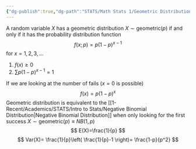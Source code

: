 ```yaml
---
{"dg-publish":true,"dg-path":"STATS/Math Stats 1/Geometric Distribution.md","permalink":"/stats/math-stats-1/geometric-distribution/","created":"2024-11-19T16:46:16.169-05:00","updated":"2025-07-07T18:02:31.332-04:00"}
---
```


A random variable $X$ has a geometric distribution $X\sim \text{geometric}(p)$ if and only if it has the probability distribution function
$$
f(x;p)=p(1-p)^{ x-1}
$$
for $x=1,2,3,\dots$
1. $f(x)\geq 0$
2. $\sum p(1-p)^{ x-1}=1$

If we are looking at the number of fails ($x=0$ is possible)
$$
f(x)=p(1-p)^x
$$
Geometric distribution is equivalent to the [[1-Recent/Academics/STATS/Intro to Stats/Negative Binomial Distribution\|Negative Binomial Distribution]] when only looking for the first success
$X\sim \text{geometric}(p)\equiv NB(1,p)$ 
$$
E(X)=\frac{1}{p}
$$
$$
Var(X)= \frac{1}{p}\left(  \frac{1}{p}-1 \right)= \frac{1-p}{p^2}
$$
